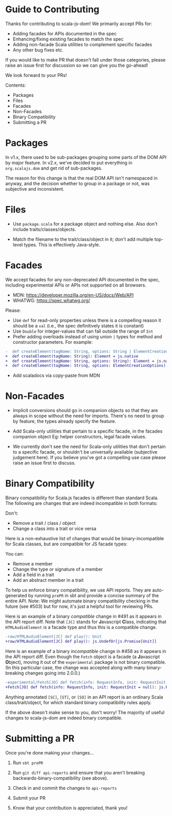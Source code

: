 Guide to Contributing
=====================

Thanks for contributing to scala-js-dom!
We primarily accept PRs for:
* Adding facades for APIs documented in the spec
* Enhancing/fixing existing facades to match the spec
* Adding non-facade Scala utilities to complement specific facades
* Any other bug fixes etc.

If you would like to make PR that doesn't fall under those categories,
please raise an issue first for discussion so we can give you the go-ahead!

We look forward to your PRs!

Contents:

* Packages
* Files
* Facades
* Non-Facades
* Binary Compatibility
* Submitting a PR


Packages
========

In v1.x, there used to be sub-packages grouping some parts of the DOM API by major feature.
In v2.x, we've decided to put everything in `org.scalajs.dom` and get rid of sub-packages.

The reason for this change is that the real DOM API isn't namespaced in anyway, and the decision
whether to group in a package or not, was subjective and inconsistent.


Files
=====

* Use `package.scala` for a package object and nothing else.
  Also don't include traits/classes/objects.

* Match the filename to the trait/class/object in it; don't add multiple top-level types.
  This is effectively Java-style.


Facades
=======

We accept facades for any non-deprecated API documented in the spec, including experimental APIs or APIs not supported on all browsers.
* MDN: https://developer.mozilla.org/en-US/docs/Web/API
* WHATWG: https://spec.whatwg.org/

Please:
* Use `def` for read-only properties unless there is a compelling reason it should be a `val`
  (i.e., the spec definitively states it is constant)
* Use `Double` for integer-values that can fall outside the range of `Int`
* Prefer adding overloads instead of using union `|` types for method and constructor parameters. For example:
```diff
-  def createElement(tagName: String, options: String | ElementCreationOptions = js.native): Element = js.native
+  def createElement(tagName: String): Element = js.native
+  def createElement(tagName: String, options: String): Element = js.native
+  def createElement(tagName: String, options: ElementCreationOptions): Element = js.native
```
* Add scaladocs via copy-paste from MDN


Non-Facades
===========

* Implicit conversions should go in companion objects so that they are always in scope without the
  need for imports. There's no need to group by feature, the types already specify the feature.

* Add Scala-only utilities that pertain to a specific facade, in the facades companion object
  Eg: helper constructors, legal facade values.

* We currently don't see the need for Scala-only utilities that don't pertain to a specific facade,
  or shouldn't be universally available (subjective judgement here).
  If you believe you've got a compelling use case please raise an issue first to discuss.

Binary Compatibility
====================

Binary compatibility for Scala.js facades is different than standard Scala.
The following are changes that are indeed incompatible in both formats:

Don't:
  * Remove a trait / class / object
  * Change a class into a trait or vice versa

Here is a non-exhaustive list of changes that would be binary-incompatible for Scala classes, but
are compatible for JS facade types:

You can:
  * Remove a member
  * Change the type or signature of a member
  * Add a field in a trait
  * Add an abstract member in a trait

To help us enforce binary compatibility, we use API reports.
They are auto-generated by running `prePR` in sbt and provide a concise summary of the entire API.
Note: We might automate binary compatibility checking in the future (see #503) but for now,
it's just a helpful tool for reviewing PRs.

Here is an example of a binary _compatible_ change in #491 as it appears in the API report diff.
Note that `[JC]` stands for **J**avascript **C**lass, indicating that `HTMLAudioElement` is a facade type and thus this is a compatible change.
```diff
-raw/HTMLAudioElement[JC] def play(): Unit
+raw/HTMLAudioElement[JC] def play(): js.UndefOr[js.Promise[Unit]]
```

Here is an example of a binary _incompatible_ change in #458 as it appears in the API report diff.
Even though the `Fetch` object is a facade (a **J**avascript **O**bject), moving it out of the `experimental` package is not binary compatible.
(In this particular case, the change was accepted along with many binary-breaking changes going into 2.0.0.)
```diff
-experimental/Fetch[JO] def fetch(info: RequestInfo, init: RequestInit = null): js.Promise[Response]
+Fetch[JO] def fetch(info: RequestInfo, init: RequestInit = null): js.Promise[Response]
```

Anything annotated `[SC]`, `[ST]`, or `[SO]` in an API report is an ordinary Scala class/trait/object,
for which standard binary compatibility rules apply.

If the above doesn't make sense to you, don't worry!
The majority of useful changes to scala-js-dom are indeed binary compatible.


Submitting a PR
===============

Once you're done making your changes...

1. Run `sbt prePR`

2. Run `git diff api-reports` and ensure that you aren't breaking backwards-binary-compatibility
   (see above).

3. Check in and commit the changes to `api-reports`

4. Submit your PR

5. Know that your contribution is appreciated, thank you!
